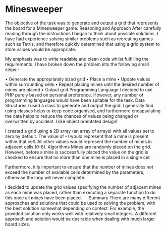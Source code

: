 # Minesweeper
The objective of the task was to generate and output a grid that represents the board for a Minesweeper game.
Reasoning and Approach
After carefully reading through the instructions I began to think about possible solutions. I have had experience solving similar problems such as recreating games such as Tetris, and therefore quickly determined that using a grid system to store values would be appropriate.

My emphasis was to write readable and clean code whilst fulfilling the requirements. I have broken down the problem into the following small steps:-

•	Generate the appropriately sized grid
•	Place a mine
•	Update values within surrounding cells
•	Repeat placing mines until the desired number of mines are placed
•	Output grid
Programming Language
I decided to use PHP purely based on personal preference. However, any number of programming languages would have been suitable for the task.
Data Structures
I used a class to generate and output the grid. I generally find using classes helps to keep code organised, and furthermore encapsulating the data helps to reduce the chances of values being changed or overwritten by accident. I like object orientated design!

I created a grid using a 2D array (an array of arrays) with all values set to zero by default. The value of -1 would represent that a mine is present within that cell. All other values would represent the number of mines in adjacent cells (0-8).
Algorithms
Mines are randomly placed on the grid. However, before a mine is successfully placed the value on the grid is checked to ensure that no more than one mine is placed in a single cell. 

Furthermore, it is important to ensure that the number of mines does not exceed the number of available cells determined by the parameters, otherwise the loop will never complete.

I decided to update the grid values specifying the number of adjacent mines as each mine was placed, rather than executing a separate function to do this once all mines have been placed.
 
Summary
There are many different approaches and solutions that could be used to solving the problem, with the best solution somewhat depending on context. For example, the provided solution only works well with relatively small integers. A different approach and solution would be desirable when dealing with much larger board sizes.
